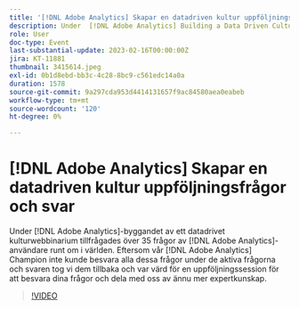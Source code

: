 ```yaml
---
title: '[!DNL Adobe Analytics] Skapar en datadriven kultur uppföljningsfrågor och svar'
description: Under  [!DNL Adobe Analytics] Building a Data Driven Culture Webinar tillfrågades över 35 frågor av  [!DNL Adobe Analytics] användare runt om i världen. Eftersom vår [!DNL Adobe Analytics] Champion inte kunde besvara alla dessa frågor under live-frågeställningarna tog vi dem tillbaka och var värd för en uppföljningssession för att besvara dina frågor och delade ännu mer expertkunskap.
role: User
doc-type: Event
last-substantial-update: 2023-02-16T00:00:00Z
jira: KT-11881
thumbnail: 3415614.jpeg
exl-id: 0b1d8ebd-bb3c-4c28-8bc9-c561edc14a0a
duration: 1578
source-git-commit: 9a297cda953d4414131657f9ac84580aea0eabeb
workflow-type: tm+mt
source-wordcount: '120'
ht-degree: 0%

---
```


# [!DNL Adobe Analytics] Skapar en datadriven kultur uppföljningsfrågor och svar

Under [!DNL Adobe Analytics]-byggandet av ett datadrivet kulturwebbinarium tillfrågades över 35 frågor av [!DNL Adobe Analytics]-användare runt om i världen. Eftersom vår [!DNL Adobe Analytics] Champion inte kunde besvara alla dessa frågor under de aktiva frågorna och svaren tog vi dem tillbaka och var värd för en uppföljningssession för att besvara dina frågor och dela med oss av ännu mer expertkunskap.

>[!VIDEO](https://video.tv.adobe.com/v/3415614/?quality=12&learn=on)
